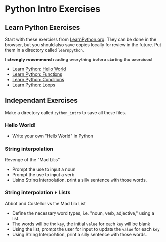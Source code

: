 # Python Intro Exercises

## Learn Python Exercises

Start with these exercises from [LearnPython.org](https://www.learnpython.org/).  They can be done in the browser, but you should also save copies locally for review in the future. Put them in a directory called `learnpython`.

I **strongly recommend** reading everything before starting the exercises!

* [Learn Python: Hello World](https://www.learnpython.org/en/Hello%2C_World%21)
* [Learn Python: Functions](https://www.learnpython.org/en/Functions)
* [Learn Python: Conditions](https://www.learnpython.org/en/Conditions)
* [Learn Python: Loops](https://www.learnpython.org/en/Loops)

## Independant Exercises

Make a directory called `python_intro` to save all these files.

### Hello World!

* Write your own "Hello World" in Python

### String interpolation

Revenge of the "Mad Libs"

* Prompt the use to input a noun
* Prompt the use to input a verb
* Using String Interpolation, print a silly sentence with those words.

### String interpolation + Lists

Abbot and Costellor vs the Mad Lib List

* Define the necessary word types, i.e. "noun, verb, adjective," using a list.
* The words will be the `key`, the initial `value` for each `key` will be blank
* Using the list, prompt the user for input to update the `value` for each `key`
* Using String Interpolation, print a silly sentence with those words.
